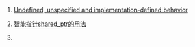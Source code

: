 1. [Undefined, unspecified and implementation-defined behavior](https://stackoverflow.com/questions/2397984/undefined-unspecified-and-implementation-defined-behavior)

2. [智能指针shared_ptr的用法](https://www.cnblogs.com/jiayayao/p/6128877.html)

3. []()
